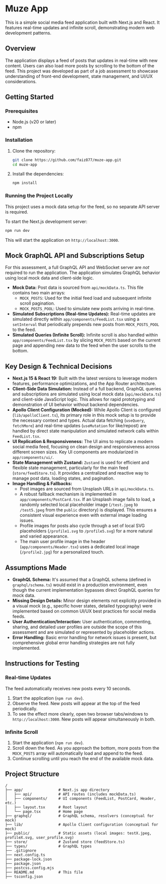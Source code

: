 # Muze App

This is a simple social media feed application built with Next.js and React. It features real-time updates and infinite scroll, demonstrating modern web development patterns.

## Overview

The application displays a feed of posts that updates in real-time with new content. Users can also load more posts by scrolling to the bottom of the feed. This project was developed as part of a job assessment to showcase understanding of front-end development, state management, and UI/UX considerations.

## Getting Started

### Prerequisites

- Node.js (v20 or later)
- npm

### Installation

1.  Clone the repository:
    ```bash
    git clone https://github.com/faiz877/muze-app.git
    cd muze-app
    ```
2.  Install the dependencies:
    ```bash
    npm install
    ```

### Running the Project Locally

This project uses a mock data setup for the feed, so no separate API server is required.

To start the Next.js development server:

```bash
npm run dev
```

This will start the application on `http://localhost:3000`.

## Mock GraphQL API and Subscriptions Setup

For this assessment, a full GraphQL API and WebSocket server are *not* required to run the application. The application simulates GraphQL behavior using local mock data and client-side logic.

*   **Mock Data:** Post data is sourced from `api/mockData.ts`. This file contains two main arrays:
    *   `MOCK_POSTS`: Used for the initial feed load and subsequent infinite scroll pagination.
    *   `MOCK_POSTS_POOL`: Used to simulate new posts arriving in real-time.
*   **Simulated Subscriptions (Real-time Updates):** Real-time updates are simulated directly within `app/components/FeedList.tsx` using a `setInterval` that periodically prepends new posts from `MOCK_POSTS_POOL` to the feed.
*   **Simulated Queries (Infinite Scroll):** Infinite scroll is also handled within `app/components/FeedList.tsx` by slicing `MOCK_POSTS` based on the current page and appending new data to the feed when the user scrolls to the bottom.

## Key Design & Technical Decisions

*   **Next.js 15 & React 19:** Built with the latest versions to leverage modern features, performance optimizations, and the App Router architecture.
*   **Client-Side Data Simulation:** Instead of a full backend, GraphQL queries and subscriptions are simulated using local mock data (`api/mockData.ts`) and client-side JavaScript logic. This allows for rapid prototyping and demonstration of UI behavior without backend dependencies.
*   **Apollo Client Configuration (Mocked):** While Apollo Client is configured (`lib/apolloClient.ts`), its primary role in this mock setup is to provide the necessary context and types. Actual data fetching (`useQuery`, `fetchMore`) and real-time updates (`useMutation` for like/repost) are handled by direct state manipulation and simulated network calls within `FeedList.tsx`.
*   **UI Replication & Responsiveness:** The UI aims to replicate a modern social media feed, focusing on clean design and responsiveness across different screen sizes. Key UI components are modularized in `app/components/ui/`.
*   **State Management with Zustand:** `Zustand` is used for efficient and flexible state management, particularly for the main feed (`store/feedStore.ts`). It provides a centralized and reactive way to manage post data, loading states, and pagination.
*   **Image Handling & Fallbacks:**
    *   Post images are sourced from Unsplash URLs in `api/mockData.ts`.
    *   A robust fallback mechanism is implemented in `app/components/PostCard.tsx`. If an Unsplash image fails to load, a randomly selected local placeholder image (`/test.jpeg` to `/test5.jpeg` from the `public` directory) is displayed. This ensures a consistent visual experience even with external image loading issues.
    *   Profile images for posts also cycle through a set of local SVG placeholders (`/profile1.svg` to `/profile5.svg`) for a more natural and varied appearance.
    *   The main user profile image in the header (`app/components/Header.tsx`) uses a dedicated local image (`/profile2.jpg`) for a personalized touch.

## Assumptions Made

*   **GraphQL Schema:** It's assumed that a GraphQL schema (defined in `graphql/schema.ts`) would exist in a production environment, even though the current implementation bypasses direct GraphQL queries for mock data.
*   **Missing Design Details:** Minor design elements not explicitly provided in a visual mock (e.g., specific hover states, detailed typography) were implemented based on common UI/UX best practices for social media feeds.
*   **User Authentication/Interaction:** User authentication, commenting, sharing, and detailed user profiles are outside the scope of this assessment and are simulated or represented by placeholder actions.
*   **Error Handling:** Basic error handling for network issues is present, but comprehensive global error handling strategies are not fully implemented.

## Instructions for Testing

### Real-time Updates

The feed automatically receives new posts every 10 seconds.

1.  Start the application (`npm run dev`).
2.  Observe the feed. New posts will appear at the top of the feed periodically.
3.  To see the effect more clearly, open two browser tabs/windows to `http://localhost:3000`. New posts will appear simultaneously in both.

### Infinite Scroll

1.  Start the application (`npm run dev`).
2.  Scroll down the feed. As you approach the bottom, more posts from the `MOCK_POSTS` array will automatically load and append to the feed.
3.  Continue scrolling until you reach the end of the available mock data.

## Project Structure

```
/
├── app/                # Next.js app directory
│   ├── api/            # API routes (includes mockData.ts)
│   ├── components/     # UI components (FeedList, PostCard, Header, etc.)
│   ├── layout.tsx      # Root layout
│   └── page.tsx        # Home page
├── graphql/            # GraphQL schema, resolvers (conceptual for mock)
├── lib/                # Apollo Client configuration (conceptual for mock)
├── public/             # Static assets (local images: testX.jpeg, profileX.svg, user_profile.svg)
├── store/              # Zustand store (feedStore.ts)
├── types/              # GraphQL types
├── .gitignore
├── next.config.ts
├── package-lock.json
├── package.json
├── postcss.config.mjs
├── README.md           # This file
├── tsconfig.json
```